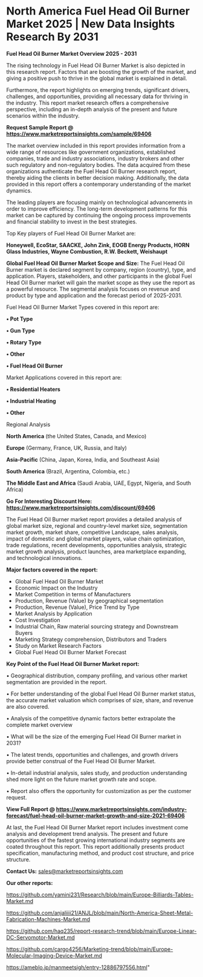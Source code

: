 # North America Fuel Head Oil Burner Market 2025 | New Data Insights Research By 2031

<Strong> Fuel Head Oil Burner Market Overview 2025 - 2031</strong>

The rising technology in Fuel Head Oil Burner Market is also depicted in this research report. Factors that are boosting the growth of the market, and giving a positive push to thrive in the global market is explained in detail.

Furthermore, the report highlights on emerging trends, significant drivers, challenges, and opportunities, providing all necessary data for thriving in the industry. This report market research offers a comprehensive perspective, including an in-depth analysis of the present and future scenarios within the industry.

<strong>Request Sample Report @ <a href=https://www.marketreportsinsights.com/sample/69406>https://www.marketreportsinsights.com/sample/69406</a></strong>

The market overview included in this report provides information from a wide range of resources like government organizations, established companies, trade and industry associations, industry brokers and other such regulatory and non-regulatory bodies. The data acquired from these organizations authenticate the Fuel Head Oil Burner research report, thereby aiding the clients in better decision making. Additionally, the data provided in this report offers a contemporary understanding of the market dynamics.

The leading players are focusing mainly on technological advancements in order to improve efficiency. The long-term development patterns for this market can be captured by continuing the ongoing process improvements and financial stability to invest in the best strategies.

Top Key players of Fuel Head Oil Burner Market are:

<strong>Honeywell, EcoStar, SAACKE, John Zink, EOGB Energy Products, HORN Glass Industries, Wayne Combustion, R.W. Beckett, Weishaupt</strong>

<strong><b>Global Fuel Head Oil Burner Market Scope and Size:</b></strong>
The Fuel Head Oil Burner market is declared segment by company, region (country), type, and application. Players, stakeholders, and other participants in the global Fuel Head Oil Burner market will gain the market scope as they use the report as a powerful resource. The segmental analysis focuses on revenue and product by type and application and the forecast period of 2025-2031.

Fuel Head Oil Burner Market Types covered in this report are:

<strong>• Pot Type

• Gun Type

• Rotary Type

• Other

• Fuel Head Oil Burner</strong>

Market Applications covered in this report are:

<strong>• Residential Heaters

• Industrial Heating

• Other</strong> 

Regional Analysis

<strong>North America</strong> (the United States, Canada, and Mexico)

<strong>Europe</strong> (Germany, France, UK, Russia, and Italy)

<strong>Asia-Pacific</strong> (China, Japan, Korea, India, and Southeast Asia)

<strong>South America</strong> (Brazil, Argentina, Colombia, etc.)

<strong>The Middle East and Africa</strong> (Saudi Arabia, UAE, Egypt, Nigeria, and South Africa)

<strong>Go For Interesting Discount Here: <a href=https://www.marketreportsinsights.com/discount/69406>https://www.marketreportsinsights.com/discount/69406</a></strong>

The Fuel Head Oil Burner market report provides a detailed analysis of global market size, regional and country-level market size, segmentation market growth, market share, competitive Landscape, sales analysis, impact of domestic and global market players, value chain optimization, trade regulations, recent developments, opportunities analysis, strategic market growth analysis, product launches, area marketplace expanding, and technological innovations.

<strong><b>Major factors covered in the report:</b></strong>
<ul>
  <li>Global Fuel Head Oil Burner Market </li>
  <li>Economic Impact on the Industry</li>
  <li>Market Competition in terms of Manufacturers</li>
  <li>Production, Revenue (Value) by geographical segmentation</li>
  <li>Production, Revenue (Value), Price Trend by Type</li>
  <li>Market Analysis by Application</li>
  <li>Cost Investigation</li>
  <li>Industrial Chain, Raw material sourcing strategy and Downstream Buyers</li>
  <li>Marketing Strategy comprehension, Distributors and Traders</li>
  <li>Study on Market Research Factors</li>
  <li>Global Fuel Head Oil Burner Market Forecast</li>
</ul>

<strong><b>Key Point of the Fuel Head Oil Burner Market report:</b></strong>

• Geographical distribution, company profiling, and various other market segmentation are provided in the report.

• For better understanding of the global Fuel Head Oil Burner market status, the accurate market valuation which comprises of size, share, and revenue are also covered.

• Analysis of the competitive dynamic factors better extrapolate the complete market overview

• What will be the size of the emerging Fuel Head Oil Burner market in 2031?

• The latest trends, opportunities and challenges, and growth drivers provide better construal of the Fuel Head Oil Burner Market.

• In-detail industrial analysis, sales study, and production understanding shed more light on the future market growth rate and scope.

• Report also offers the opportunity for customization as per the customer request.

<strong><b>View Full Report @ <a href=https://www.marketreportsinsights.com/industry-forecast/fuel-head-oil-burner-market-growth-and-size-2021-69406>https://www.marketreportsinsights.com/industry-forecast/fuel-head-oil-burner-market-growth-and-size-2021-69406</a></b></strong>


At last, the Fuel Head Oil Burner Market report includes investment come analysis and development trend analysis. The present and future opportunities of the fastest growing international industry segments are coated throughout this report. This report additionally presents product specification, manufacturing method, and product cost structure, and price structure.

<strong>Contact Us:</strong>
sales@marketreportsinsights.com

<strong>Our other reports:</strong>

<a href=https://github.com/yamini231/Research/blob/main/Europe-Billiards-Tables-Market.md>https://github.com/yamini231/Research/blob/main/Europe-Billiards-Tables-Market.md</a>

<a href=https://github.com/anjaliiii21/ANJL/blob/main/North-America-Sheet-Metal-Fabrication-Machines-Market.md>https://github.com/anjaliiii21/ANJL/blob/main/North-America-Sheet-Metal-Fabrication-Machines-Market.md</a>

<a href=https://github.com/haq235/report-research-trend/blob/main/Europe-Linear-DC-Servomotor-Market.md>https://github.com/haq235/report-research-trend/blob/main/Europe-Linear-DC-Servomotor-Market.md</a>

<a href=https://github.com/cargo4256/Marketing-trend/blob/main/Europe-Molecular-Imaging-Device-Market.md>https://github.com/cargo4256/Marketing-trend/blob/main/Europe-Molecular-Imaging-Device-Market.md</a>

<a href=https://ameblo.jp/manmeetsigh/entry-12886797556.html>https://ameblo.jp/manmeetsigh/entry-12886797556.html</a>"
